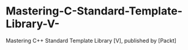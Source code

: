 # Mastering-C-Standard-Template-Library-V-
Mastering C++ Standard Template Library [V], published by [Packt]
